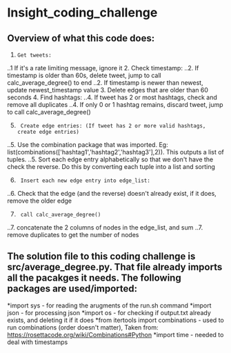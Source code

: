 # Insight_coding_challenge


## Overview of what this code does:
1.     Get tweets:
..1     If it's a rate limiting message, ignore it
2.     Check timestamp:
..2.     If timestamp is older than 60s, delete tweet, jump to call calc_average_degree() to end
..2.     If timestamp is newer than newest, update newest_timestamp value
3.      Delete edges that are older than 60 seconds
4.     Find hashtags:
..4.     If tweet has 2 or most hashtags, check and remove all duplicates
..4.    If only 0 or 1 hashtag remains, discard tweet, jump to call calc_average_degree()

5.   	Create edge entries: (If tweet has 2 or more valid hashtags, create edge entries)
..5.     Use the combination package that was imported. Eg: list(combinations(['hashtag1','hashtag2','hashtag3'],2)). This outputs a list of tuples.
..5.    Sort each edge entry alphabetically so that we don't have the check the reverse. Do this by converting each tuple into a list and sorting

6.      Insert each new edge entry into edge_list:
..6.     Check that the edge (and the reverse) doesn't already exist, if it does, remove the older edge

7.      call calc_average_degree()
..7.     concatenate the 2 columns of nodes in the edge_list, and sum
..7.    remove duplicates to get the number of nodes

## The solution file to this coding challenge is src/average_degree.py. That file already imports all the pacakges it needs. The following packages are used/imported:

*import sys - for reading the arugments of the run.sh command
*import json - for processing json
*import os - for checking if output.txt already exists, and deleting it if it does
*from itertools import combinations - used to run combinations (order doesn't matter), Taken from: https://rosettacode.org/wiki/Combinations#Python
*import time - needed to deal with timestamps
